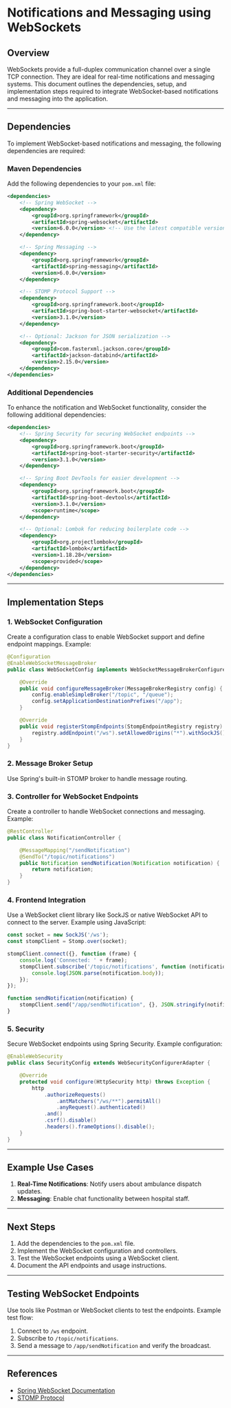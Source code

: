# Notifications and Messaging using WebSockets

## Overview
WebSockets provide a full-duplex communication channel over a single TCP connection. They are ideal for real-time notifications and messaging systems. This document outlines the dependencies, setup, and implementation steps required to integrate WebSocket-based notifications and messaging into the application.

---

## Dependencies
To implement WebSocket-based notifications and messaging, the following dependencies are required:

### Maven Dependencies
Add the following dependencies to your `pom.xml` file:

```xml
<dependencies>
    <!-- Spring WebSocket -->
    <dependency>
        <groupId>org.springframework</groupId>
        <artifactId>spring-websocket</artifactId>
        <version>6.0.0</version> <!-- Use the latest compatible version -->
    </dependency>

    <!-- Spring Messaging -->
    <dependency>
        <groupId>org.springframework</groupId>
        <artifactId>spring-messaging</artifactId>
        <version>6.0.0</version>
    </dependency>

    <!-- STOMP Protocol Support -->
    <dependency>
        <groupId>org.springframework.boot</groupId>
        <artifactId>spring-boot-starter-websocket</artifactId>
        <version>3.1.0</version>
    </dependency>

    <!-- Optional: Jackson for JSON serialization -->
    <dependency>
        <groupId>com.fasterxml.jackson.core</groupId>
        <artifactId>jackson-databind</artifactId>
        <version>2.15.0</version>
    </dependency>
</dependencies>
```

### Additional Dependencies
To enhance the notification and WebSocket functionality, consider the following additional dependencies:

```xml
<dependencies>
    <!-- Spring Security for securing WebSocket endpoints -->
    <dependency>
        <groupId>org.springframework.boot</groupId>
        <artifactId>spring-boot-starter-security</artifactId>
        <version>3.1.0</version>
    </dependency>

    <!-- Spring Boot DevTools for easier development -->
    <dependency>
        <groupId>org.springframework.boot</groupId>
        <artifactId>spring-boot-devtools</artifactId>
        <version>3.1.0</version>
        <scope>runtime</scope>
    </dependency>

    <!-- Optional: Lombok for reducing boilerplate code -->
    <dependency>
        <groupId>org.projectlombok</groupId>
        <artifactId>lombok</artifactId>
        <version>1.18.28</version>
        <scope>provided</scope>
    </dependency>
</dependencies>
```

---

## Implementation Steps

### 1. WebSocket Configuration
Create a configuration class to enable WebSocket support and define endpoint mappings. Example:

```java
@Configuration
@EnableWebSocketMessageBroker
public class WebSocketConfig implements WebSocketMessageBrokerConfigurer {

    @Override
    public void configureMessageBroker(MessageBrokerRegistry config) {
        config.enableSimpleBroker("/topic", "/queue");
        config.setApplicationDestinationPrefixes("/app");
    }

    @Override
    public void registerStompEndpoints(StompEndpointRegistry registry) {
        registry.addEndpoint("/ws").setAllowedOrigins("*").withSockJS();
    }
}
```

### 2. Message Broker Setup
Use Spring's built-in STOMP broker to handle message routing.

### 3. Controller for WebSocket Endpoints
Create a controller to handle WebSocket connections and messaging. Example:

```java
@RestController
public class NotificationController {

    @MessageMapping("/sendNotification")
    @SendTo("/topic/notifications")
    public Notification sendNotification(Notification notification) {
        return notification;
    }
}
```

### 4. Frontend Integration
Use a WebSocket client library like SockJS or native WebSocket API to connect to the server. Example using JavaScript:

```javascript
const socket = new SockJS('/ws');
const stompClient = Stomp.over(socket);

stompClient.connect({}, function (frame) {
    console.log('Connected: ' + frame);
    stompClient.subscribe('/topic/notifications', function (notification) {
        console.log(JSON.parse(notification.body));
    });
});

function sendNotification(notification) {
    stompClient.send("/app/sendNotification", {}, JSON.stringify(notification));
}
```

### 5. Security
Secure WebSocket endpoints using Spring Security. Example configuration:

```java
@EnableWebSecurity
public class SecurityConfig extends WebSecurityConfigurerAdapter {

    @Override
    protected void configure(HttpSecurity http) throws Exception {
        http
            .authorizeRequests()
                .antMatchers("/ws/**").permitAll()
                .anyRequest().authenticated()
            .and()
            .csrf().disable()
            .headers().frameOptions().disable();
    }
}
```

---

## Example Use Cases
1. **Real-Time Notifications**: Notify users about ambulance dispatch updates.
2. **Messaging**: Enable chat functionality between hospital staff.

---

## Next Steps
1. Add the dependencies to the `pom.xml` file.
2. Implement the WebSocket configuration and controllers.
3. Test the WebSocket endpoints using a WebSocket client.
4. Document the API endpoints and usage instructions.

---

## Testing WebSocket Endpoints
Use tools like Postman or WebSocket clients to test the endpoints. Example test flow:
1. Connect to `/ws` endpoint.
2. Subscribe to `/topic/notifications`.
3. Send a message to `/app/sendNotification` and verify the broadcast.

---

## References
- [Spring WebSocket Documentation](https://docs.spring.io/spring-framework/docs/current/reference/html/web.html#websocket)
- [STOMP Protocol](https://stomp.github.io/)
